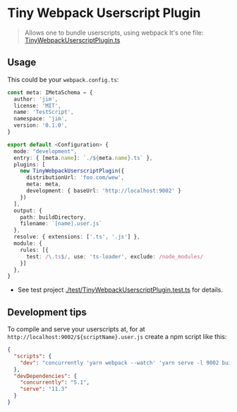 # Tiny Webpack Userscript Plugin

> Allows one to bundle userscripts, using webpack
> It's one file: [TinyWebpackUserscriptPlugin.ts](./TinyWebpackUserscriptPlugin.ts)

## Usage

This could be your `webpack.config.ts`:

```ts
const meta: IMetaSchema = {
  author: 'jim',
  license: 'MIT',
  name: 'TestScript',
  namespace: 'jim',
  version: '0.1.0',
}

export default <Configuration> {
  mode: "development",
  entry: { [meta.name]: `./${meta.name}.ts` },
  plugins: [
    new TinyWebpackUserscriptPlugin({
      distributionUrl: 'foo.com/wew',
      meta: meta,
      development: { baseUrl: 'http://localhost:9002' }
    })
  ],
  output: {
    path: buildDirectory,
    filename: `[name].user.js`
  },
  resolve: { extensions: ['.ts', '.js'] },
  module: {
    rules: [{
      test: /\.ts$/, use: 'ts-loader', exclude: /node_modules/
    }]
  },
}
```

- See test project [./test/TinyWebpackUserscriptPlugin.test.ts](./test/TinyWebpackUserscriptPlugin.test.ts) for details.

## Development tips

To compile and serve your userscripts at, for at `http://localhost:9002/${scriptName}.user.js` create a npm script like this:

```json
{
  "scripts": {
    "dev": "concurrently 'yarn webpack --watch' 'yarn serve -l 9002 build'"   
  },
  "devDependencies": {
    "concurrently": "5.1",
    "serve": "11.3"
  }
}
```